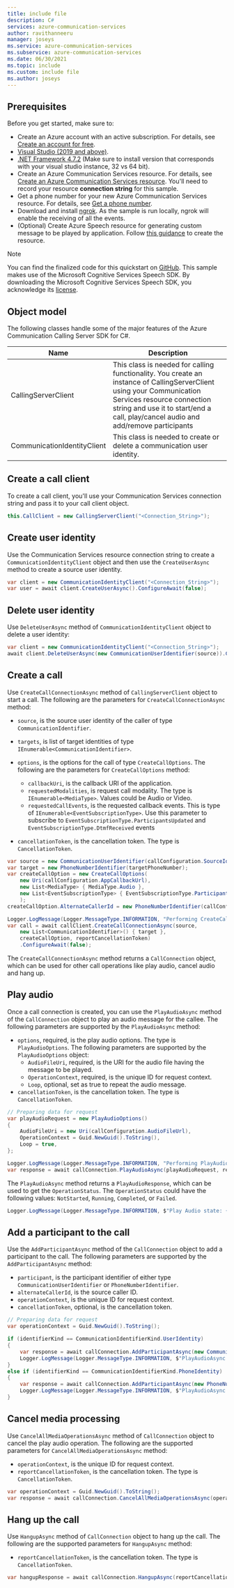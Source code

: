 ```yaml
---
title: include file
description: C#
services: azure-communication-services
author: ravithanneeru
manager: joseys
ms.service: azure-communication-services
ms.subservice: azure-communication-services
ms.date: 06/30/2021
ms.topic: include
ms.custom: include file
ms.author: joseys
---
```


## Prerequisites

Before you get started, make sure to:

- Create an Azure account with an active subscription. For details, see [Create an account for free](https://azure.microsoft.com/free/).
- [Visual Studio (2019 and above)](https://visualstudio.microsoft.com/vs/).
- [.NET Framework 4.7.2](https://dotnet.microsoft.com/download/dotnet-framework/net472) (Make sure to install version that corresponds with your visual studio instance, 32 vs 64 bit).
- Create an Azure Communication Services resource. For details, see [Create an Azure Communication Services resource](../../../create-communication-resource.md). You'll need to record your resource **connection string** for this sample.
- Get a phone number for your new Azure Communication Services resource. For details, see [Get a phone number](../../../telephony/get-phone-number.md?pivots=platform-azp).
- Download and install [ngrok](https://www.ngrok.com/download). As the sample is run locally, ngrok will enable the receiving of all the events.
- (Optional) Create Azure Speech resource for generating custom message to be played by application. Follow [this guidance](../../../../../cognitive-services/speech-service/overview.md#try-the-speech-service-for-free) to create the resource.

> [!NOTE]
> You can find the finalized code for this quickstart on [GitHub](https://github.com/Azure-Samples/communication-services-dotnet-quickstarts/tree/main/OutboundCallReminder). This sample makes use of the Microsoft Cognitive Services Speech SDK. By downloading the Microsoft Cognitive Services Speech SDK, you acknowledge its [license](https://aka.ms/csspeech/license201809).

## Object model

The following classes handle some of the major features of the Azure Communication Calling Server SDK for C#.

| Name                                  | Description                                                  |
| ------------------------------------- | ------------------------------------------------------------ |
| CallingServerClient | This class is needed for calling functionality. You create an instance of CallingServerClient using your Communication Services resource connection string and use it to start/end a call, play/cancel audio and add/remove participants |
| CommunicationIdentityClient | This class is needed to create or delete a communication user identity. |

## Create a call client

To create a call client, you'll use your Communication Services connection string and pass it to your call client object.

```csharp
this.CallClient = new CallingServerClient("<Connection_String>");
```

## Create user identity

Use the Communication Services resource connection string to create a `CommunicationIdentityClient` object and then use the `CreateUserAsync` method to create a source user identity.

```csharp
var client = new CommunicationIdentityClient("<Connection_String>");
var user = await client.CreateUserAsync().ConfigureAwait(false);
```

## Delete user identity

Use `DeleteUserAsync` method of `CommunicationIdentityClient` object to delete a user identity:

```csharp
var client = new CommunicationIdentityClient("<Connection_String>");
await client.DeleteUserAsync(new CommunicationUserIdentifier(source)).ConfigureAwait(false);
```

## Create a call

Use `CreateCallConnectionAsync` method of `CallingServerClient` object to start a call. The following are the parameters for `CreateCallConnectionAsync` method:
- `source`, is the source user identity of the caller of type `CommunicationIdentifier`.
- `targets`, is list of target identities of type `IEnumerable<CommunicationIdentifier>`.
- `options`, is the options for the call of type `CreateCallOptions`. The following are the parameters for `CreateCallOptions` method:

	- `callbackUri`, is the callback URI of the application.
	- `requestedModalities`, is request call modality. The type is `IEnumerable<MediaType>`. Values could be Audio or Video.
	- `requestedCallEvents`, is the requested callback events. This is type of `IEnumerable<EventSubscriptionType>`. Use this parameter to subscribe to `EventSubscriptionType.ParticipantsUpdated` and `EventSubscriptionType.DtmfReceived` events

- `cancellationToken`, is the cancellation token. The type is `CancellationToken`.

```csharp
var source = new CommunicationUserIdentifier(callConfiguration.SourceIdentity);
var target = new PhoneNumberIdentifier(targetPhoneNumber);
var createCallOption = new CreateCallOptions(
	new Uri(callConfiguration.AppCallbackUrl),
	new List<MediaType> { MediaType.Audio },
	new List<EventSubscriptionType> { EventSubscriptionType.ParticipantsUpdated, EventSubscriptionType.DtmfReceived }
	);
createCallOption.AlternateCallerId = new PhoneNumberIdentifier(callConfiguration.SourcePhoneNumber);

Logger.LogMessage(Logger.MessageType.INFORMATION, "Performing CreateCall operation");
var call = await callClient.CreateCallConnectionAsync(source,
	new List<CommunicationIdentifier>() { target },
	createCallOption, reportCancellationToken)
	.ConfigureAwait(false);
```

The `CreateCallConnectionAsync` method returns a `CallConnection` object, which can be used for other call operations like play audio, cancel audio and hang up.

## Play audio

Once a call connection is created, you can use the `PlayAudioAsync` method of the `CallConnection` object to play an audio message for the callee. The following parameters are supported by the `PlayAudioAsync` method:

- `options`, required, is the play audio options. The type is `PlayAudioOptions`. The following parameters are supported by the `PlayAudioOptions` object:
	- `AudioFileUri`, required, is the URI for the audio file having the message to be played.
	- `OperationContext`, required, is the unique ID for request context.
	- `Loop`, optional, set as true to repeat the audio message.
- `cancellationToken`, is the cancellation token. The type is `CancellationToken`.

```csharp
// Preparing data for request
var playAudioRequest = new PlayAudioOptions()
{
	AudioFileUri = new Uri(callConfiguration.AudioFileUrl),
	OperationContext = Guid.NewGuid().ToString(),
	Loop = true,
};

Logger.LogMessage(Logger.MessageType.INFORMATION, "Performing PlayAudio operation");
var response = await callConnection.PlayAudioAsync(playAudioRequest, reportCancellationToken).ConfigureAwait(false);
```

The `PlayAudioAsync` method returns a `PlayAudioResponse`, which can be used to get the `OperationStatus`. The `OperationStatus` could have the following values: `NotStarted`, `Running`, `Completed`, or `Failed`.

```csharp
Logger.LogMessage(Logger.MessageType.INFORMATION, $"Play Audio state: {response.Value.Status}");
```

## Add a participant to the call

Use the `AddParticipantAsync` method of the `CallConnection` object to add a participant to the call. The following parameters are supported by the `AddParticipantAsync` method:

- `participant`, is the participant identifier of either type `CommunicationUserIdentifier` or `PhoneNumberIdentifier`.
- `alternateCallerId`, is the source caller ID.
- `operationContext`, is the unique ID for request context.
- `cancellationToken`, optional, is the cancellation token.


```csharp
// Preparing data for request
var operationContext = Guid.NewGuid().ToString();

if (identifierKind == CommunicationIdentifierKind.UserIdentity)
{
	var response = await callConnection.AddParticipantAsync(new CommunicationUserIdentifier(addedParticipant), null, operationContext).ConfigureAwait(false);
	Logger.LogMessage(Logger.MessageType.INFORMATION, $"PlayAudioAsync response --> {response}");
}
else if (identifierKind == CommunicationIdentifierKind.PhoneIdentity)
{
	var response = await callConnection.AddParticipantAsync(new PhoneNumberIdentifier(addedParticipant), callConfiguration.SourcePhoneNumber, operationContext).ConfigureAwait(false);
	Logger.LogMessage(Logger.MessageType.INFORMATION, $"PlayAudioAsync response --> {response}");
}
```

## Cancel media processing

Use `CancelAllMediaOperationsAsync` method of `CallConnection` object to cancel the play audio operation. The following are the supported parameters for `CancelAllMediaOperationsAsync` method:

- `operationContext`, is the unique ID for request context.
- `reportCancellationToken`, is the cancellation token. The type is `CancellationToken`.

```csharp
var operationContext = Guid.NewGuid().ToString();
var response = await callConnection.CancelAllMediaOperationsAsync(operationContext, reportCancellationToken).ConfigureAwait(false);
```

## Hang up the call

Use `HangupAsync` method of `CallConnection` object to hang up the call. The following are the supported parameters for `HangupAsync` method:

- `reportCancellationToken`, is the cancellation token. The type is `CancellationToken`.

```csharp
var hangupResponse = await callConnection.HangupAsync(reportCancellationToken).ConfigureAwait(false);
```